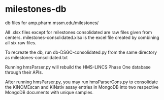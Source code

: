 # milestones-db
db files for amp.pharm.mssm.edu/milestones/


All .xlsx files except for milestones consolidated are raw files given from centers.
milestones-consolidated.xlsx is the excel file created by combining all six raw files.

To recreate the db, run db-DSGC-consolidated.py from the same directory as milestones-consolidated.txt


Running hmsParser.py will rebuild the HMS-LINCS Phase One database through their APIs.

After running hmsParser.py, you may run hmsParserCons.py to consolidate the KINOMEscan and KiNativ assay entries in MongoDB into two respective MongoDB documents with unique samples.
